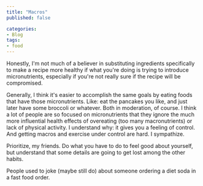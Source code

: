 ```yaml
---
title: "Macros"
published: false

categories:
- Blog
tags:
- food
---
```


Honestly, I'm not much of a believer in substituting ingredients specifically to make a recipe more healthy if what you're doing is trying to introduce micronutrients, especially if you're not really sure if the recipe will be compromised. 

Generally, I think it's easier to accomplish the same goals by eating foods that have those micronutrients. Like: eat the pancakes you like, and just later have some broccoli or whatever. Both in moderation, of course. I think a lot of people are so focused on micronutrients that they ignore the much more influential health effects of overeating (too many macronutrients) or lack of physical activity. I understand why: it gives you a feeling of control. And getting macros and exercise under control are hard. I sympathize. 

Prioritize, my friends. Do what you have to do to feel good about yourself, but understand that some details are going to get lost among the other habits. 

People used to joke (maybe still do) about someone ordering a diet soda in a fast food order. 